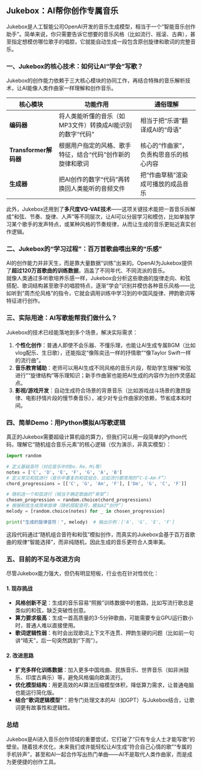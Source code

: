 ## Jukebox：AI帮你创作专属音乐

Jukebox是人工智能公司OpenAI开发的音乐生成模型，相当于一个“智能音乐创作助手”。简单来说，你只需要告诉它想要的音乐风格（比如流行、摇滚、古典），甚至指定想模仿哪位歌手的唱腔，它就能自动生成一段包含原创旋律和歌词的完整音乐。


### 一、Jukebox的核心技术：如何让AI“学会”写歌？
Jukebox的创作能力依赖于三大核心模块的协同工作，再结合特殊的音乐解析技术，让AI能像人类作曲家一样理解和创作音乐。

| 核心模块 | 功能作用 | 通俗理解 |
|----------|----------|----------|
| **编码器** | 将人类能听懂的音乐（如MP3文件）转换成AI能识别的数字“代码” | 相当于把“乐谱”翻译成AI的“母语” |
| **Transformer解码器** | 根据用户指定的风格、歌手特征，结合“代码”创作新的旋律和歌词 | 核心的“作曲家”，负责构思音乐的核心内容 |
| **生成器** | 把AI创作的数字“代码”再转换回人类能听的音频文件 | 把“作曲草稿”渲染成可播放的成品音乐 |

此外，Jukebox还用到了**多尺度VQ-VAE技术**——这项关键技术能把一首音乐拆解成“和弦、节奏、旋律、人声”等不同层次，让AI可以分层学习和模仿，比如单独学习某个歌手的发声特点，或某种风格的节奏规律，从而让生成的音乐更贴近真实创作逻辑。


### 二、Jukebox的“学习过程”：百万首歌曲喂出来的“乐感”
AI的创作能力并非天生，而是靠大量数据“训练”出来的。OpenAI为Jukebox提供了**超过120万首歌曲的训练数据**，涵盖了不同年代、不同流派的音乐。  
就像人类通过多听歌培养乐感一样，Jukebox会分析这些歌曲的旋律走向、和弦搭配、歌词结构甚至歌手的唱腔特点，逐渐“学会”识别并模仿各种音乐风格——比如听到“周杰伦风格”的指令，它就会调用训练中学习到的中国风旋律、押韵歌词等特征进行创作。


### 三、实际用途：AI写歌能帮我们做什么？
Jukebox的技术已经能落地到多个场景，解决实际需求：
1.  **个性化创作**：普通人即使不会乐器、不懂乐理，也能让AI生成专属BGM（比如vlog配乐、生日歌），还能指定“像陈奕迅一样的抒情歌”“像Taylor Swift一样的流行曲”。
2.  **音乐教育辅助**：老师可以用AI生成不同风格的音乐片段，帮助学生理解“和弦进行”“旋律结构”等乐理知识；新手作曲家也能把AI生成的内容作为创作灵感起点。
3.  **影视/游戏开发**：自动生成符合场景的背景音乐（比如游戏战斗场景的激昂旋律、电影抒情片段的慢节奏音乐），减少对专业作曲家的依赖，节省成本和时间。


### 四、简单Demo：用Python模拟AI写歌逻辑
真正的Jukebox需要超级计算机级的算力，但我们可以用一段简单的Python代码，理解它“随机组合音乐元素”的核心逻辑（仅为演示，非真实模型）：
```python
import random

# 定义基础音符（对应音乐中的Do、Re、Mi等）
notes = ['C', 'D', 'E', 'F', 'G', 'A', 'B']
# 定义常见和弦进行（音乐中重复的和弦组合，比如流行歌常用的“C-G-Am-F”）
chord_progressions = [['C', 'G', 'Am', 'F'], ['Dm', 'G', 'C', 'F']]

# 随机选一个和弦进行（相当于确定歌曲的“骨架”）
chosen_progression = random.choice(chord_progressions)
# 根据和弦生成简单旋律（随机搭配音符，模拟AI“创作”）
melody = [random.choice(notes) for _ in chosen_progression]

print("生成的旋律音符：", melody)  # 输出示例：['A', 'G', 'E', 'F']
```
这段代码通过“随机组合音符和和弦”模拟创作，而真实的Jukebox会基于百万首歌曲的规律“智能选择”，而非纯随机，因此生成的音乐更符合人类审美。


### 五、目前的不足与改进方向
尽管Jukebox能力强大，但仍有明显短板，行业也在针对性优化：

#### 1. 现存挑战
- **风格创新不足**：生成的音乐容易“照搬”训练数据中的套路，比如写流行歌总是类似的和弦，缺乏突破性创意。
- **算力要求极高**：生成一首高质量的3-5分钟歌曲，可能需要专业GPU运行数小时，普通人难以直接使用。
- **歌词逻辑性弱**：有时会出现歌词上下文不连贯、押韵生硬的问题（比如前一句讲“晴天”，后一句突然跳到“下雨”）。

#### 2. 改进思路
- **扩充多样化训练数据**：加入更多中国戏曲、民族音乐、世界音乐（如非洲鼓乐、印度古典乐）等，避免风格偏向欧美流行。
- **优化模型结构**：用更高效的AI算法压缩模型体积，降低算力需求，让普通电脑也能运行简化版。
- **结合“歌词逻辑模型”**：把专门处理文本的AI（如GPT）与Jukebox结合，让歌词更有故事性和逻辑性。


### 总结
Jukebox是AI进入音乐创作领域的重要尝试，它打破了“只有专业人士才能写歌”的壁垒。随着技术优化，未来我们或许能轻松让AI生成“符合自己心情的歌”“专属的手机铃声”，甚至和AI一起合作写出热门单曲——AI不是取代人类作曲家，而是成为更便捷的创作工具。